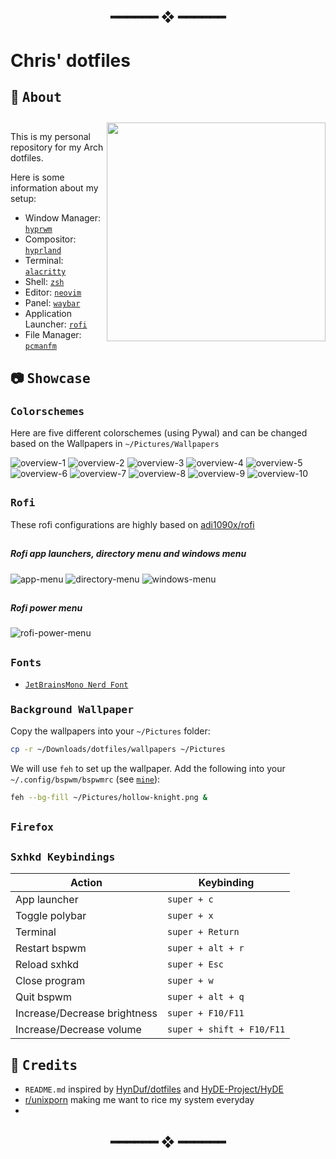 <h2 align="center"> ━━━━━━  ❖  ━━━━━━ </h2>

# Chris' dotfiles

<a name="about"/>

## 👋 <samp>About</samp>

<!-- <https://github.com/prasanthrangan/hyprdots/assets/106020512/7f8fadc8-e293-4482-a851-e9c6464f5265> -->

<div style="flex:1;padding: 11px 0px 0px 10px">
<img src="assets/showcase.jpg" alt="" align="right" width="350px">
</div>

This is my personal repository for my Arch dotfiles.

Here is some information about my setup: 

- Window Manager: [`hyprwm`](https://github.com/hyprwm/Hyprland)
- Compositor: [`hyprland`](https://github.com/hyprwm/Hyprland)
- Terminal: [`alacritty`](https://github.com/alacritty/alacritty)
- Shell: [`zsh`](https://www.zsh.org/)
- Editor: [`neovim`](https://github.com/neovim/neovim)
- Panel: [`waybar`](https://github.com/Alexays/Waybar)
- Application Launcher: [`rofi`](https://github.com/davatorium/rofi)
- File Manager: [`pcmanfm`](https://github.com/lxde/pcmanfm)

<a name="showcase"/>

## :camera: <samp>Showcase</samp>

<a name="overview"/>

### <samp>Colorschemes</samp>

Here are five different colorschemes (using Pywal) and can be changed based on the Wallpapers in `~/Pictures/Wallpapers`

![overview-1](assets/preview-1.png)
![overview-2](assets/preview-2.png)
![overview-3](assets/showcase-discord-ranger.png)
![overview-4](assets/showcase-firefox.png)
![overview-5](assets/showcase-english.png)
![overview-6](assets/showcase-neovim.png)
![overview-7](assets/showcase-obsidian.png)
![overview-8](assets/showcase-zotero-obsidian.png)
![overview-9](assets/showcase-spotify.png)
![overview-10](assets/showcase-screen-lock.png)

<h2></h2>

<a name="rofi-utils"/>

### <samp>Rofi</samp>

These rofi configurations are highly based on [adi1090x/rofi](https://github.com/adi1090x/rofi)

<h2></h2>

##### Rofi app launchers, directory menu and windows menu

![app-menu](assets/app-menu.png)
![directory-menu](assets/directory-menu.png)
![windows-menu](assets/windows-menu.png)

<h2></h2>

##### Rofi power menu

![rofi-power-menu](assets/rofi-power-menu.png)

<h2></h2>

<a name="fonts"/>

### <samp>Fonts</samp>

- [`JetBrainsMono Nerd Font`](https://github.com/jtbx/jetbrainsmono-nerdfont)

<a name="setup"/>

### <samp>Background Wallpaper</samp>

Copy the wallpapers into your `~/Pictures` folder:

```sh
cp -r ~/Downloads/dotfiles/wallpapers ~/Pictures
```

We will use `feh` to set up the wallpaper.
Add the following into your `~/.config/bspwm/bspwmrc` (see [`mine`](https://github.com/HynDuf7/dotfiles/blob/main/.config/bspwm/bspwmrc)):

```sh
feh --bg-fill ~/Pictures/hollow-knight.png &
```

<h2></h2>

<a name="firefox"/>

### <samp>Firefox</samp>


<h2></h2>

### <samp>Sxhkd Keybindings</samp>

|Action|Keybinding|
|---|---|
|App launcher|<code>super + c</code>|
|Toggle polybar|<code>super + x</code>|
|Terminal|<code>super + Return</code>|
|Restart bspwm|<code>super + alt + r</code>|
|Reload sxhkd|<code>super + Esc</code>|
|Close program|<code>super + w</code>|
|Quit bspwm|<code>super + alt + q</code>|
|Increase/Decrease brightness|<code>super + F10/F11</code>|
|Increase/Decrease volume|<code>super + shift + F10/F11</code>|

<h2></h2>

<a name="credits"/>

## :tada: <samp>Credits</samp>

- `README.md` inspired by [HynDuf/dotfiles](https://github.com/HynDuf/dotfiles) and [HyDE-Project/HyDE](https://github.com/HyDE-Project/HyDE)
- [r/unixporn](https://www.reddit.com/r/unixporn/) making me want to rice my system everyday
- 

<h2 align="center"> ━━━━━━  ❖  ━━━━━━ </h2>
